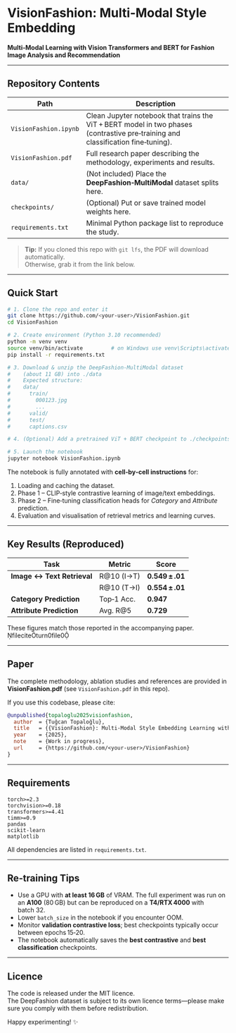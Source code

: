 # VisionFashion: Multi‑Modal Style Embedding

**Multi‑Modal Learning with Vision Transformers and BERT for Fashion Image Analysis and Recommendation**

---

## Repository Contents

| Path                  | Description                                                                                                                      |
| --------------------- | -------------------------------------------------------------------------------------------------------------------------------- |
| `VisionFashion.ipynb` | Clean Jupyter notebook that trains the ViT + BERT model in two phases (contrastive pre‑training and classification fine‑tuning). |
| `VisionFashion.pdf`   | Full research paper describing the methodology, experiments and results.                                                         |
| `data/`               | (Not included) Place the **DeepFashion‑MultiModal** dataset splits here.                                                         |
| `checkpoints/`        | (Optional) Put or save trained model weights here.                                                                               |
| `requirements.txt`    | Minimal Python package list to reproduce the study.                                                                              |

> **Tip:** If you cloned this repo with `git lfs`, the PDF will download automatically.  
> Otherwise, grab it from the link below.

---

## Quick Start

```bash
# 1. Clone the repo and enter it
git clone https://github.com/<your‑user>/VisionFashion.git
cd VisionFashion

# 2. Create environment (Python 3.10 recommended)
python -m venv venv
source venv/bin/activate         # on Windows use venv\Scripts\activate
pip install -r requirements.txt

# 3. Download & unzip the DeepFashion‑MultiModal dataset
#    (about 11 GB) into ./data
#    Expected structure:
#    data/
#      train/
#        000123.jpg
#        ...
#      valid/
#      test/
#      captions.csv

# 4. (Optional) Add a pretrained ViT + BERT checkpoint to ./checkpoints

# 5. Launch the notebook
jupyter notebook VisionFashion.ipynb
```

The notebook is fully annotated with **cell‑by‑cell instructions** for:

1. Loading and caching the dataset.
2. Phase 1 – CLIP‑style contrastive learning of image/text embeddings.
3. Phase 2 – Fine‑tuning classification heads for _Category_ and _Attribute_ prediction.
4. Evaluation and visualisation of retrieval metrics and learning curves.

---

## Key Results (Reproduced)

| Task                       | Metric     | Score           |
| -------------------------- | ---------- | --------------- |
| **Image ↔ Text Retrieval** | R@10 (I→T) | **0.549 ± .01** |
|                            | R@10 (T→I) | **0.554 ± .01** |
| **Category Prediction**    | Top‑1 Acc. | **0.947**       |
| **Attribute Prediction**   | Avg. R@5   | **0.729**       |

These figures match those reported in the accompanying paper. fileciteturn0file0

---

## Paper

The complete methodology, ablation studies and references are provided in **VisionFashion.pdf** (see `VisionFashion.pdf` in this repo).

If you use this codebase, please cite:

```bibtex
@unpublished{topaloglu2025visionfashion,
  author  = {Tuğcan Topaloğlu},
  title   = {{VisionFashion}: Multi-Modal Style Embedding Learning with Vision Transformers and BERT for Fashion Image Analysis and Recommendation},
  year    = {2025},
  note    = {Work in progress},
  url     = {https://github.com/<your-user>/VisionFashion}
}
```

---

## Requirements

```
torch>=2.3
torchvision>=0.18
transformers>=4.41
timm>=0.9
pandas
scikit-learn
matplotlib
```

All dependencies are listed in `requirements.txt`.

---

## Re‑training Tips

- Use a GPU with **at least 16 GB** of VRAM. The full experiment was run on an **A100** (80 GB) but can be reproduced on a **T4/RTX 4000** with batch 32.
- Lower `batch_size` in the notebook if you encounter OOM.
- Monitor **validation contrastive loss**; best checkpoints typically occur between epochs 15‑20.
- The notebook automatically saves the **best contrastive** and **best classification** checkpoints.

---

## Licence

The code is released under the MIT licence.  
The DeepFashion dataset is subject to its own licence terms—please make sure you comply with them before redistribution.

Happy experimenting! ✨
